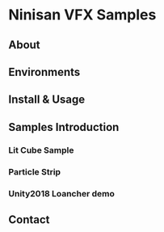 # Ninisan VFX Samples

## About


## Environments

## Install & Usage

## Samples Introduction

### Lit Cube Sample

### Particle Strip

### Unity2018 Loancher demo

## Contact

